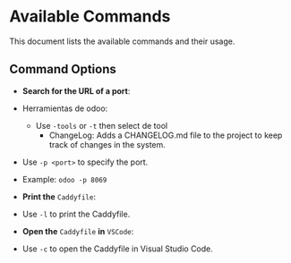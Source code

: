 # Available Commands

This document lists the available commands and their usage.

## Command Options

-  **Search for the URL of a port**: 
  - Herramientas de odoo:
    - Use `-tools` or `-t` then select de tool
      - ChangeLog: Adds a CHANGELOG.md file to the project to keep track of changes in the system.
      
  - Use `-p <port>` to specify the port.
  - Example: `odoo -p 8069`

-  **Print the** `Caddyfile`:
  - Use `-l` to print the Caddyfile.

-  **Open the** `Caddyfile` **in** `VSCode`:
  - Use `-c` to open the Caddyfile in Visual Studio Code.